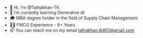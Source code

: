 - 👋 Hi, I’m @Talhakhan-TK
- 🌱 I’m currently learning Generative AI
- 🎓 MBA degree holder in the field of Supply Chain Management
- 🧑‍💼 FMCG Experience - 6+ Years
- 📫 You can reach me on my email talhakhan.tk951@gmail.com
  
<!---
Talhakhan-TK/Talhakhan-TK is a ✨ special ✨ repository because its `README.md` (this file) appears on your GitHub profile.
You can click the Preview link to take a look at your changes.
--->
